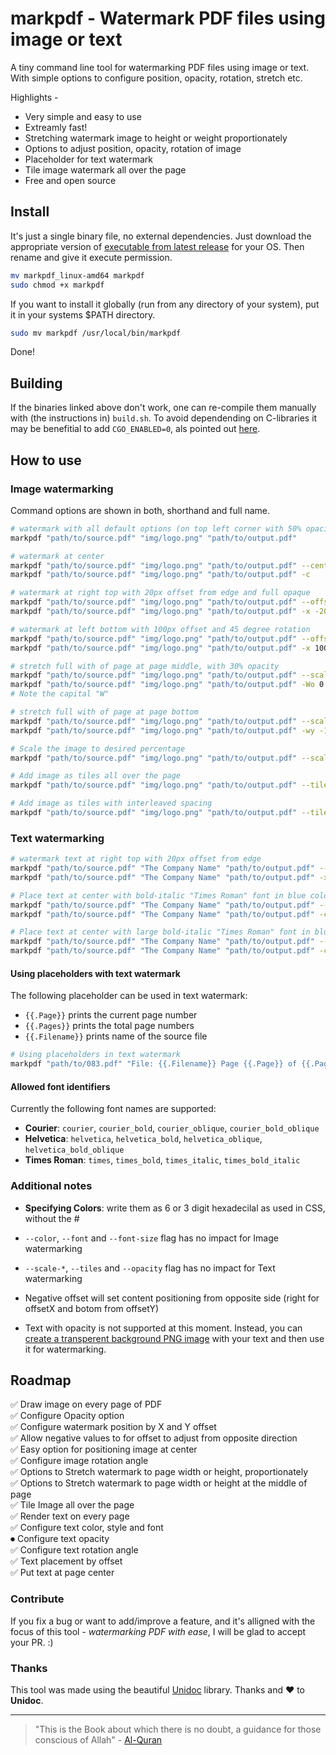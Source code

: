 # markpdf - Watermark PDF files using image or text

A tiny command line tool for watermarking PDF files using image or text. 
With simple options to configure position, opacity, rotation, stretch etc.

Highlights -

- Very simple and easy to use 
- Extreamly fast!
- Stretching watermark image to height or weight proportionately 
- Options to adjust position, opacity, rotation of image
- Placeholder for text watermark
- Tile image watermark all over the page
- Free and open source

## Install

It's just a single binary file, no external dependencies. 
Just download the appropriate version of [executable from latest release](https://github.com/ajaxray/markpdf/releases) for your OS. Then rename and give it execute permission.
```bash
mv markpdf_linux-amd64 markpdf  
sudo chmod +x markpdf
```

If you want to install it globally (run from any directory of your system), put it in your systems $PATH directory.
```bash
sudo mv markpdf /usr/local/bin/markpdf
```
Done! 

## Building

If the binaries linked above don't work, one can re-compile them manually with (the instructions in) `build.sh`.
To avoid dependending on C-libraries it may be benefitial to add `CGO_ENABLED=0`, als pointed out [here](https://stackoverflow.com/a/65919767/10606962).

## How to use

### Image watermarking

Command options are shown in both, shorthand and full name.

```bash
# watermark with all default options (on top left corner with 50% opacity)
markpdf "path/to/source.pdf" "img/logo.png" "path/to/output.pdf"

# watermark at center
markpdf "path/to/source.pdf" "img/logo.png" "path/to/output.pdf" --center
markpdf "path/to/source.pdf" "img/logo.png" "path/to/output.pdf" -c

# watermark at right top with 20px offset from edge and full opaque
markpdf "path/to/source.pdf" "img/logo.png" "path/to/output.pdf" --offset-x=-20 --offset-y=20 --opacity=1.0
markpdf "path/to/source.pdf" "img/logo.png" "path/to/output.pdf" -x -20 -y 20 -o 1.0

# watermark at left bottom with 100px offset and 45 degree rotation
markpdf "path/to/source.pdf" "img/logo.png" "path/to/output.pdf" --offset-x=100 --offset-y=-100 --angle=45
markpdf "path/to/source.pdf" "img/logo.png" "path/to/output.pdf" -x 100 -y -100 -a 45

# stretch full with of page at page middle, with 30% opacity
markpdf "path/to/source.pdf" "img/logo.png" "path/to/output.pdf" --scale-width-center --opacity=0.3
markpdf "path/to/source.pdf" "img/logo.png" "path/to/output.pdf" -Wo 0.3
# Note the capital "W" 

# stretch full with of page at page bottom
markpdf "path/to/source.pdf" "img/logo.png" "path/to/output.pdf" --scale-width --offset-y=-10
markpdf "path/to/source.pdf" "img/logo.png" "path/to/output.pdf" -wy -10

# Scale the image to desired percentage
markpdf "path/to/source.pdf" "img/logo.png" "path/to/output.pdf" --scale=30

# Add image as tiles all over the page
markpdf "path/to/source.pdf" "img/logo.png" "path/to/output.pdf" --tiles

# Add image as tiles with interleaved spacing
markpdf "path/to/source.pdf" "img/logo.png" "path/to/output.pdf" --tiles --spacing=20
```


### Text watermarking

```bash
# watermark text at right top with 20px offset from edge
markpdf "path/to/source.pdf" "The Company Name" "path/to/output.pdf" --offset-x=-20 --offset-y=20
markpdf "path/to/source.pdf" "The Company Name" "path/to/output.pdf" -x -20 -y 20

# Place text at center with bold-italic "Times Roman" font in blue color
markpdf "path/to/source.pdf" "The Company Name" "path/to/output.pdf" --center --font=times_bold_italic --color=0000FF
markpdf "path/to/source.pdf" "The Company Name" "path/to/output.pdf" -cf times_bold_italic -l 0000FF

# Place text at center with large bold-italic "Times Roman" font in blue color
markpdf "path/to/source.pdf" "The Company Name" "path/to/output.pdf" --center --font=times_bold_italic --font-size=24.0 --color=0000FF
markpdf "path/to/source.pdf" "The Company Name" "path/to/output.pdf" -cf times_bold_italic -s 24.0 -l 0000FF
```

#### Using placeholders with text watermark

The following placeholder can be used in text watermark:
- `{{.Page}}` prints the current page number
- `{{.Pages}}` prints the total page numbers
- `{{.Filename}}` prints name of the source file

```bash
# Using placeholders in text watermark
markpdf "path/to/083.pdf" "File: {{.Filename}} Page {{.Page}} of {{.Pages}}" "path/to/voucher_083.pdf" -x -20 -y 30
```

#### Allowed font identifiers 

Currently the following font names are supported:
- **Courier**:	`courier`, `courier_bold`, `courier_oblique`, `courier_bold_oblique`
- **Helvetica**:	`helvetica`, `helvetica_bold`, `helvetica_oblique`, `helvetica_bold_oblique`
- **Times Roman**:	`times`, `times_bold`, `times_italic`, `times_bold_italic`

### Additional notes

- **Specifying Colors**: write them as 6 or 3 digit hexadecilal as used in CSS, without the #

- `--color`, `--font` and `--font-size` flag has no impact for Image watermarking
- `--scale-*`, `--tiles` and `--opacity` flag has no impact for Text watermarking
- Negative offset will set content positioning from opposite side (right for offsetX and botom from offsetY)
- Text with opacity is not supported at this moment. Instead, you can [create a transperent background PNG image](http://www.picturetopeople.org/text_generator/others/transparent/transparent-text-generator.html) with your text and then use it for watermarking.

## Roadmap

✅ Draw image on every page of PDF  
✅ Configure Opacity option  
✅ Configure watermark position by X and Y offset  
✅ Allow negative values to for offset to adjust from opposite direction  
✅️ Easy option for positioning image at center  
✅ Configure image rotation angle  
✅ Options to Stretch watermark to page width or height, proportionately  
✅ Options to Stretch watermark to page width or height at the middle of page  
✅ Tile Image all over the page  
✅ Render text on every page  
✅ Configure text color, style and font  
⏺ Configure text opacity  
✅ Configure text rotation angle  
✅ Text placement by offset  
✅ Put text at page center  

### Contribute

If you fix a bug or want to add/improve a feature, 
and it's alligned with the focus of this tool - _watermarking PDF with ease_, 
I will be glad to accept your PR. :) 

### Thanks

This tool was made using the beautiful [Unidoc](https://unidoc.io/) library. Thanks and ❤️ to **Unidoc**.

---
> "This is the Book about which there is no doubt, a guidance for those conscious of Allah" - [Al-Quran](http://quran.com)


